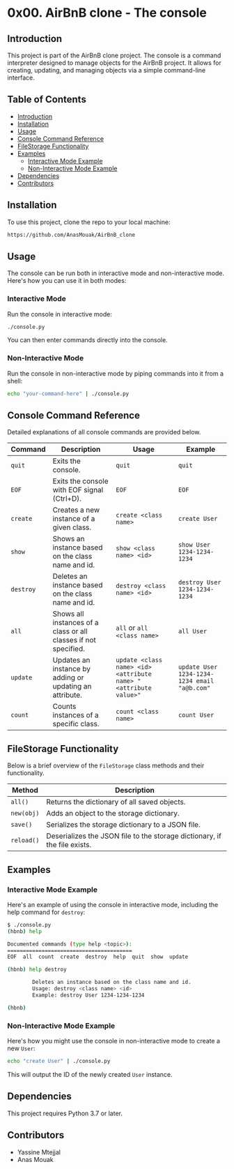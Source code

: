 # 0x00. AirBnB clone - The console

## Introduction
This project is part of the AirBnB clone project. The console is a command interpreter designed to manage objects for the AirBnB project. It allows for creating, updating, and managing objects via a simple command-line interface.

## Table of Contents
- [Introduction](#introduction)
- [Installation](#installation)
- [Usage](#usage)
- [Console Command Reference](#console-command-reference)
- [FileStorage Functionality](#filestorage-functionality)
- [Examples](#examples)
  - [Interactive Mode Example](#interactive-mode-example)
  - [Non-Interactive Mode Example](#non-interactive-mode-example)
- [Dependencies](#dependencies)
- [Contributors](#contributors)

## Installation
To use this project, clone the repo to your local machine:
```bash
https://github.com/AnasMouak/AirBnB_clone
```

## Usage
The console can be run both in interactive mode and non-interactive mode. Here's how you can use it in both modes:

### Interactive Mode
Run the console in interactive mode:
```bash
./console.py
```
You can then enter commands directly into the console.

### Non-Interactive Mode
Run the console in non-interactive mode by piping commands into it from a shell:
```bash
echo "your-command-here" | ./console.py
```

## Console Command Reference
Detailed explanations of all console commands are provided below.

| Command | Description | Usage | Example |
|---------|-------------|-------|---------|
| `quit` | Exits the console. | `quit` | `quit` |
| `EOF` | Exits the console with EOF signal (Ctrl+D). | `EOF` | `EOF` |
| `create` | Creates a new instance of a given class. | `create <class name>` | `create User` |
| `show` | Shows an instance based on the class name and id. | `show <class name> <id>` | `show User 1234-1234-1234` |
| `destroy` | Deletes an instance based on the class name and id. | `destroy <class name> <id>` | `destroy User 1234-1234-1234` |
| `all` | Shows all instances of a class or all classes if not specified. | `all` or `all <class name>` | `all User` |
| `update` | Updates an instance by adding or updating an attribute. | `update <class name> <id> <attribute name> "<attribute value>"` | `update User 1234-1234-1234 email "a@b.com"` |
| `count` | Counts instances of a specific class. | `count <class name>` | `count User` |

## FileStorage Functionality
Below is a brief overview of the `FileStorage` class methods and their functionality.

| Method | Description |
|--------|-------------|
| `all()` | Returns the dictionary of all saved objects. |
| `new(obj)` | Adds an object to the storage dictionary. |
| `save()` | Serializes the storage dictionary to a JSON file. |
| `reload()` | Deserializes the JSON file to the storage dictionary, if the file exists. |

## Examples

### Interactive Mode Example
Here's an example of using the console in interactive mode, including the help command for `destroy`:

```bash
$ ./console.py
(hbnb) help

Documented commands (type help <topic>):
========================================
EOF  all  count  create  destroy  help  quit  show  update

(hbnb) help destroy

        Deletes an instance based on the class name and id.
        Usage: destroy <class name> <id>
        Example: destroy User 1234-1234-1234

(hbnb)
```

### Non-Interactive Mode Example
Here's how you might use the console in non-interactive mode to create a new `User`:

```bash
echo "create User" | ./console.py
```

This will output the ID of the newly created `User` instance.

## Dependencies
This project requires Python 3.7 or later.

## Contributors
- Yassine Mtejjal
- Anas Mouak
